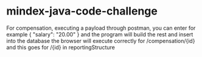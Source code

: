 # mindex-java-code-challenge

For compensation, executing a payload through postman, you can enter for example { "salary": "20.00" } and the program will build the rest and insert into the database
the browser will execute correctly for /compensation/{id} and this goes for /{id} in reportingStructure
